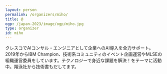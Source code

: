 ```yaml
---
layout: person
permalink: /organizers/miho/
title: @
ogp: /japan-2023/image/ogp/miho.jpg
type: organizer
id: miho
---
```

クレスコでAIコンサル・エンジニアとして企業へのAI導入を全力サポート。2019年からIBM Champion、技術系コミュニティのイベント企画運営やMLSEの組織運営委員をしています。テクノロジーで身近な課題を解決！をテーマに活動中。翔泳社から技術書もだしてます。
